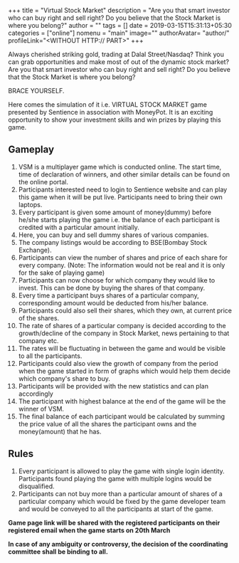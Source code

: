 +++
title = "Virtual Stock Market"
description = "Are you that smart investor who can buy right and sell right? Do you believe that the Stock Market is where you belong?"
author = ""
tags = []
date = 2019-03-15T15:31:13+05:30
categories = ["online"]
nomenu = "main"
image="<BACKGROUND IMAGE FOR YOUR POST>"
authorAvatar= "author/<YOUR AVATAR>"
profileLink="<WITHOUT HTTP:// PART>"
+++

Always cherished striking gold, trading at Dalal Street/Nasdaq? Think you can grab
opportunities and make most of out of the dynamic stock market? Are you that smart investor
who can buy right and sell right? Do you believe that the Stock Market is where you belong?

BRACE YOURSELF.

Here comes the simulation of it i.e. VIRTUAL STOCK MARKET game presented by
Sentience in association with MoneyPot. It is an exciting opportunity to show your
investment skills and win prizes by playing this game.

## Gameplay
1. VSM is a multiplayer game which is conducted online. The start time, time of declaration of winners, and other similar details can be found on the online portal.
2. Participants interested need to login to Sentience website and can play this game when it will be put live. Participants need to bring their own laptops.
3. Every participant is given some amount of money(dummy) before he/she starts playing the game i.e. the balance of each participant is credited with a particular amount initially.
4. Here, you can buy and sell dummy shares of various companies.
5. The company listings would be according to BSE(Bombay Stock Exchange).
6. Participants can view the number of shares and price of each share for every company. (Note: The information would not be real and it is only for the sake of playing game)
7. Participants can now choose for which company they would like to invest. This can be done by buying the shares of that company.
8. Every time a participant buys shares of a particular company, corresponding amount would be deducted from his/her balance.
9. Participants could also sell their shares, which they own, at current price of the shares.
10. The rate of shares of a particular company is decided according to the growth/decline of the company in Stock Market, news pertaining to that company etc.
11. The rates will be fluctuating in between the game and would be visible to all the participants.
12. Participants could also view the growth of company from the period when the game started in form of graphs which would help them decide which company's share to buy.
13. Participants will be provided with the new statistics and can plan accordingly
14. The participant with highest balance at the end of the game will be the winner of VSM.
15. The final balance of each participant would be calculated by summing the price value of all the shares the participant owns and the money(amount) that he has.

## Rules
1. Every participant is allowed to play the game with single login identity. Participants found playing the game with multiple logins would be disqualified.
2. Participants can not buy more than a particular amount of shares of a particular company which would be fixed by the game developer team and would be conveyed to all the participants at start of the game.

**Game page link will be shared with the registered participants on their registered email when the game starts on 20th March**

**In case of any ambiguity or controversy, the decision of the coordinating committee shall be binding to all.**
